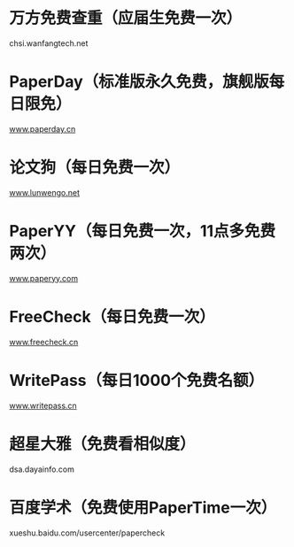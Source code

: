 # 万方免费查重（应届生免费一次）

chsi.wanfangtech.net

# PaperDay（标准版永久免费，旗舰版每日限免）

www.paperday.cn

# 论文狗（每日免费一次）

  www.lunwengo.net

# PaperYY（每日免费一次，11点多免费两次）

www.paperyy.com

# FreeCheck（每日免费一次）

www.freecheck.cn

# WritePass（每日1000个免费名额）

www.writepass.cn

# 超星大雅（免费看相似度）

dsa.dayainfo.com

# 百度学术（免费使用PaperTime一次）

xueshu.baidu.com/usercenter/papercheck